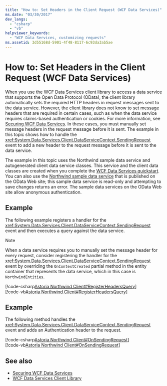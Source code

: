 ```yaml
---
title: "How to: Set Headers in the Client Request (WCF Data Services)"
ms.date: "03/30/2017"
dev_langs: 
  - "csharp"
  - "vb"
helpviewer_keywords: 
  - "WCF Data Services, customizing requests"
ms.assetid: 3d55168d-5901-4f48-8117-6c93da3ab5ae
---
```

# How to: Set Headers in the Client Request (WCF Data Services)
When you use the WCF Data Services client library to access a data service that supports the Open Data Protocol (OData), the client library automatically sets the required HTTP headers in request messages sent to the data service. However, the client library does not know to set message headers that are required in certain cases, such as when the data service requires claims-based authentication or cookies. For more information, see [Securing WCF Data Services](securing-wcf-data-services.md#clientAuthentication). In these cases, you must manually set message headers in the request message before it is sent. The example in this topic shows how to handle the <xref:System.Data.Services.Client.DataServiceContext.SendingRequest> event to add a new header to the request message before it is sent to the data service.  
  
 The example in this topic uses the Northwind sample data service and autogenerated client data service classes. This service and the client data classes are created when you complete the [WCF Data Services quickstart](quickstart-wcf-data-services.md). You can also use the [Northwind sample data service](https://go.microsoft.com/fwlink/?LinkId=187426) that is published on the OData Web site; this sample data service is read-only and attempting to save changes returns an error. The sample data services on the OData Web site allow anonymous authentication.  
  
## Example  
 The following example registers a handler for the <xref:System.Data.Services.Client.DataServiceContext.SendingRequest> event and then executes a query against the data service.  
  
> [!NOTE]
> When a data service requires you to manually set the message header for every request, consider registering the handler for the <xref:System.Data.Services.Client.DataServiceContext.SendingRequest> event by overriding the `OnContextCreated` partial method in the entity container that represents the data service, which in this case is `NorthwindEntities`.  
  
[!code-csharp[Astoria Northwind Client#RegisterHeadersQuery](../../../../samples/snippets/csharp/VS_Snippets_Misc/astoria_northwind_client/cs/source.cs#registerheadersquery)]   
[!code-vb[Astoria Northwind Client#RegisterHeadersQuery](../../../../samples/snippets/visualbasic/VS_Snippets_Misc/astoria_northwind_client/vb/source.vb#registerheadersquery)]
  
## Example  
 The following method handles the <xref:System.Data.Services.Client.DataServiceContext.SendingRequest> event and adds an Authentication header to the request.  
  
 [!code-csharp[Astoria Northwind Client#OnSendingRequest](../../../../samples/snippets/csharp/VS_Snippets_Misc/astoria_northwind_client/cs/source.cs#onsendingrequest)]  
 [!code-vb[Astoria Northwind Client#OnSendingRequest](../../../../samples/snippets/visualbasic/VS_Snippets_Misc/astoria_northwind_client/vb/source.vb#onsendingrequest)]  
  
## See also

- [Securing WCF Data Services](securing-wcf-data-services.md)
- [WCF Data Services Client Library](wcf-data-services-client-library.md)
